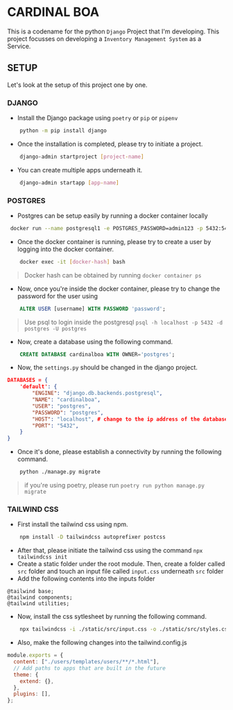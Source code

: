 # CARDINAL BOA

This is a codename for the python `Django` Project that I'm developing. This project focusses on developing a `Inventory Management System` as a Service.

## SETUP

Let's look at the setup of this project one by one.

### DJANGO

- Install the Django package using `poetry` or `pip` or `pipenv`

```bash
    python -m pip install django
```

- Once the installation is completed, please try to initiate a project.

```bash
    django-admin startproject [project-name]
```

- You can create multiple apps underneath it.

```bash
    django-admin startapp [app-name]
```

### POSTGRES

- Postgres can be setup easily by running a docker container locally

```bash
 docker run --name postgresql1 -e POSTGRES_PASSWORD=admin123 -p 5432:5432 -d postgres
```

- Once the docker container is running, please try to create a user by logging into the docker container.

```bash
    docker exec -it [docker-hash] bash
```

> Docker hash can be obtained by running `docker container ps`

- Now, once you're inside the docker container, please try to change the password for the user using

```sql
    ALTER USER [username] WITH PASSWORD 'password';
```

> Use psql to login inside the postgresql `psql -h localhost -p 5432 -d postgres -U postgres`

- Now, create a database using the following command.

```sql
    CREATE DATABASE cardinalboa WITH OWNER='postgres';
```

- Now, the `settings.py` should be changed in the django project.

```json
DATABASES = {
    'default': {
        "ENGINE": "django.db.backends.postgresql",
        "NAME": "cardinalboa",
        "USER": "postgres",
        "PASSWORD": "postgres",
        "HOST": "localhost", # change to the ip address of the database server
        "PORT": "5432",
    }
}
```

- Once it's done, please establish a connectivity by running the following command.

```bash
    python ./manage.py migrate
```

> if you're using poetry, please run `poetry run python manage.py migrate`

### TAILWIND CSS

- First install the tailwind css using npm.

```bash
    npm install -D tailwindcss autoprefixer postcss
```

- After that, please initiate the tailwind css using the command `npx tailwindcss init`
- Create a static folder under the root module. Then, create a folder called `src` folder and touch an input file called `input.css` underneath `src` folder
- Add the following contents into the inputs folder

```nodejs
@tailwind base;
@tailwind components;
@tailwind utilities;
```

- Now, install the css sytlesheet by running the following command.

```bash
    npx tailwindcss -i ./static/src/input.css -o ./static/src/styles.css
```

- Also, make the following changes into the tailwind.config.js

```javascript
module.exports = {
  content: ["./users/templates/users/**/*.html"],
  // Add paths to apps that are built in the future
  theme: {
    extend: {},
  },
  plugins: [],
};
```

